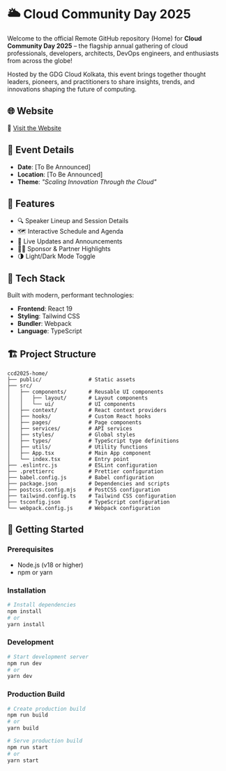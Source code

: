 # 🌥️ Cloud Community Day 2025

Welcome to the official Remote GitHub repository (Home) for **Cloud Community Day 2025** – the flagship annual gathering of cloud professionals, developers, architects, DevOps engineers, and enthusiasts from across the globe!

Hosted by the GDG Cloud Kolkata, this event brings together thought leaders, pioneers, and practitioners to share insights, trends, and innovations shaping the future of computing.

## 🌐 Website

📍 [Visit the Website](https://ccd2025.gdgcloudkol.org)

## 📅 Event Details

- **Date**: [To Be Announced]
- **Location**: [To Be Announced]
- **Theme**: _"Scaling Innovation Through the Cloud"_

## 🧩 Features

- 🔍 Speaker Lineup and Session Details
- 🗺️ Interactive Schedule and Agenda
- 📢 Live Updates and Announcements
- 🧑‍💼 Sponsor & Partner Highlights
- 🌗 Light/Dark Mode Toggle

## 🚀 Tech Stack

Built with modern, performant technologies:

- **Frontend**: React 19
- **Styling**: Tailwind CSS
- **Bundler**: Webpack
- **Language**: TypeScript

## 🏗️ Project Structure

```
ccd2025-home/
├── public/               # Static assets
├── src/
│   ├── components/       # Reusable UI components
│   │   ├── layout/       # Layout components
│   │   └── ui/           # UI components
│   ├── context/          # React context providers
│   ├── hooks/            # Custom React hooks
│   ├── pages/            # Page components
│   ├── services/         # API services
│   ├── styles/           # Global styles
│   ├── types/            # TypeScript type definitions
│   ├── utils/            # Utility functions
│   ├── App.tsx           # Main App component
│   └── index.tsx         # Entry point
├── .eslintrc.js          # ESLint configuration
├── .prettierrc           # Prettier configuration
├── babel.config.js       # Babel configuration
├── package.json          # Dependencies and scripts
├── postcss.config.mjs    # PostCSS configuration
├── tailwind.config.ts    # Tailwind CSS configuration
├── tsconfig.json         # TypeScript configuration
└── webpack.config.js     # Webpack configuration
```

## 🚀 Getting Started

### Prerequisites

- Node.js (v18 or higher)
- npm or yarn

### Installation

```bash
# Install dependencies
npm install
# or
yarn install
```

### Development

```bash
# Start development server
npm run dev
# or
yarn dev
```

### Production Build

```bash
# Create production build
npm run build
# or
yarn build

# Serve production build
npm run start
# or
yarn start
```
